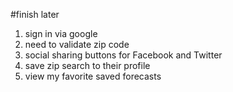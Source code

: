 #finish later

1. sign in via google
2. need to validate zip code
3. social sharing buttons for Facebook and Twitter
4. save zip search to their profile
5. view my favorite saved forecasts


